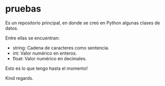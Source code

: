# pruebas

Es un repositorio principal, en donde se creó en Python algunas clases de datos.

Entre ellas se encuentran:

- string: Cadena de caracteres como sentencia.
- int: Valor numérico en enteros.
- float: Valor numérico en decimales.

Esto es lo que tengo hasta el momento!

Kind regards.


